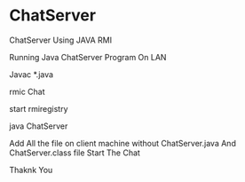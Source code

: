 # ChatServer
ChatServer Using JAVA RMI

Running Java ChatServer Program On LAN

Javac *.java

rmic Chat

start rmiregistry


java ChatServer


Add All the file on client machine without ChatServer.java And ChatServer.class file
Start The Chat

Thaknk You
